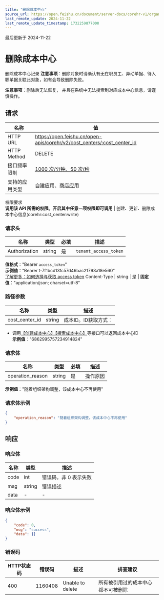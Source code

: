 ```yaml
---
title: "删除成本中心"
source_url: https://open.feishu.cn/document/server-docs/corehr-v1/organization-management/cost_center/delete
last_remote_update: 2024-11-22
last_remote_update_timestamp: 1732259877000
---
```

最后更新于 2024-11-22

# 删除成本中心

删除成本中心记录
**注意事项**：删除对象时请确认有无在职员工、异动单据、待入职单据关联此对象，如有会导致删除失败。

**注意事项**：删除后无法恢复， 并且在系统中无法搜索到对应成本中心信息，请谨慎操作。

## 请求
名称 | 值
---|---
HTTP URL | https://open.feishu.cn/open-apis/corehr/v2/cost_centers/:cost_center_id
HTTP Method | DELETE
接口频率限制 | [1000 次/分钟、50 次/秒](https://open.feishu.cn/document/ukTMukTMukTM/uUzN04SN3QjL1cDN)
支持的应用类型 | 自建应用、商店应用
权限要求  
            **调用该 API 所需的权限。开启其中任意一项权限即可调用** | 创建、更新、删除成本中心信息(corehr:cost_center:write)

### 请求头

名称 | 类型 | 必填 | 描述
--- | --- | --- | ---
Authorization | string | 是 | `tenant_access_token`  
**值格式**："Bearer `access_token`"  
**示例值**："Bearer t-7f1bcd13fc57d46bac21793a18e560"  
[了解更多：如何选择与获取 access token](https://open.feishu.cn/document/uAjLw4CM/ugTN1YjL4UTN24CO1UjN/trouble-shooting/how-to-choose-which-type-of-token-to-use)
Content-Type | string | 是 | **固定值**："application/json; charset=utf-8"

### 路径参数

名称 | 类型 | 描述
--- | --- | ---
cost_center_id | string | 成本ID。ID获取方式：  
- 调用[【创建成本中心】](https://open.feishu.cn/document/uAjLw4CM/ukTMukTMukTM/corehr-v2/cost_center/create)[【搜索成本中心】](https://open.feishu.cn/document/uAjLw4CM/ukTMukTMukTM/corehr-v2/cost_center/search)等接口可以返回成本中心ID  
**示例值**："6862995757234914824"

### 请求体

名称 | 类型 | 必填 | 描述
--- | --- | --- | ---
operation_reason | string | 是 | 操作原因  
**示例值**："随着组织架构调整，该成本中心不再使用"

### 请求体示例
```json
{
    "operation_reason": "随着组织架构调整，该成本中心不再使用"
}
```

## 响应

### 响应体

名称 | 类型 | 描述
--- | --- | ---
code | int | 错误码，非 0 表示失败
msg | string | 错误描述
data | \- | \-

### 响应体示例
```json
{
    "code": 0,
    "msg": "success",
    "data": {}
}
```

### 错误码

HTTP状态码 | 错误码 | 描述 | 排查建议
--- | --- | --- | ---
400 | 1160408 | Unable to delete | 所有被引用过的成本中心都不可被删除

